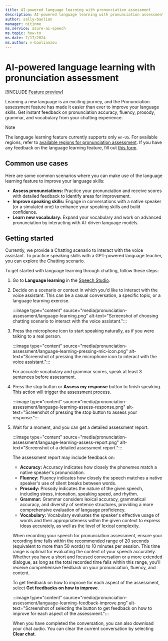 ```yaml
---
title: AI-powered language learning with pronunciation assessment
description: AI-powered language learning with pronunciation assessment gives you instant feedback on pronunciation, fluency, prosody, grammar, and vocabulary through interactive chats.
author: sally-baolian
manager: nitinme
ms.service: azure-ai-speech
ms.topic: how-to
ms.date: 7/17/2024
ms.author: v-baolianzou
---
```


# AI-powered language learning with pronunciation assessment

[!INCLUDE [Feature preview](~/reusable-content/ce-skilling/azure/includes/ai-studio/includes/feature-preview.md)]

Learning a new language is an exciting journey, and the Pronunciation assessment feature has made it easier than ever to improve your language skills. Get instant feedback on pronunciation accuracy, fluency, prosody, grammar, and vocabulary from your chatting experience.

> [!NOTE]
> The language learning feature currently supports only `en-US`. For available regions, refer to [available regions for pronunciation assessment](regions.md#speech-service). If you have any feedback on the language learning feature, fill out [this form](https://aka.ms/speechpa/intake).

## Common use cases

Here are some common scenarios where you can make use of the language learning feature to improve your language skills:

- **Assess pronunciations:** Practice your pronunciation and receive scores with detailed feedback to identify areas for improvement.
- **Improve speaking skills:** Engage in conversations with a native speaker (or a simulated one) to enhance your speaking skills and build confidence.
- **Learn new vocabulary:** Expand your vocabulary and work on advanced pronunciation by interacting with AI-driven language models.

## Getting started

Currently, we provide a Chatting scenario to interact with the voice assistant. To practice speaking skills with a GPT-powered language teacher, you can explore the Chatting scenario.

To get started with language learning through chatting, follow these steps:

1. Go to **Language learning** in the [Speech Studio](https://aka.ms/speechstudio). 

1. Decide on a scenario or context in which you'd like to interact with the voice assistant. This can be a casual conversation, a specific topic, or a language learning exercise.  

   :::image type="content" source="media/pronunciation-assessment/language-learning.png" alt-text="Screenshot of choosing chatting scenario to interact with the voice assistant.":::
   
1. Press the microphone icon to start speaking naturally, as if you were talking to a real person. 
  
   :::image type="content" source="media/pronunciation-assessment/language-learning-pressing-mic-icon.png" alt-text="Screenshot of pressing the microphone icon to interact with the voice assistant.":::

   For accurate vocabulary and grammar scores, speak at least 3 sentences before assessment.
   
1. Press the stop button or **Assess my response** button to finish speaking. This action will trigger the assessment process.

   :::image type="content" source="media/pronunciation-assessment/language-learning-assess-response.png" alt-text="Screenshot of pressing the stop button to assess your response.":::

1. Wait for a moment, and you can get a detailed assessment report.

   :::image type="content" source="media/pronunciation-assessment/language-learning-assess-report.png" alt-text="Screenshot of a detailed assessment report.":::

   The assessment report may include feedback on:
   - **Accuracy:** Accuracy indicates how closely the phonemes match a native speaker's pronunciation.
   - **Fluency:** Fluency indicates how closely the speech matches a native speaker's use of silent breaks between words.
   - **Prosody:** Prosody indicates the nature of the given speech, including stress, intonation, speaking speed, and rhythm.
   - **Grammar:** Grammar considers lexical accuracy, grammatical accuracy, and diversity of sentence structures, providing a more comprehensive evaluation of language proficiency.
   - **Vocabulary:** Vocabulary evaluates the speaker's effective usage of words and their appropriateness within the given context to express ideas accurately, as well as the level of lexical complexity.

    When recording your speech for pronunciation assessment, ensure your recording time falls within the recommended range of 20 seconds (equivalent to more than 50 words) to 10 minutes per session. This time range is optimal for evaluating the content of your speech accurately. Whether you have a short and focused conversation or a more extended dialogue, as long as the total recorded time falls within this range, you'll receive comprehensive feedback on your pronunciation, fluency, and content.

   To get feedback on how to improve for each aspect of the assessment, select **Get feedbacks on how to improve**.

    :::image type="content" source="media/pronunciation-assessment/language-learning-feedback-improve.png" alt-text="Screenshot of selecting the button to get feedback on how to improve for each aspect of the assessment.":::

    When you have completed the conversation, you can also download your chat audio. You can clear the current conversation by selecting **Clear chat**.

